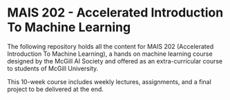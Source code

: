 # MAIS 202 - Accelerated Introduction To Machine Learning

The following repository holds all the content for MAIS 202 (Accelerated Introduction To Machine Learning), a hands on machine learning course designed by the McGill AI Society and offered as an extra-curricular course to students of McGill University.

This 10-week course includes weekly lectures, assignments, and a final project to be delivered at the end.
